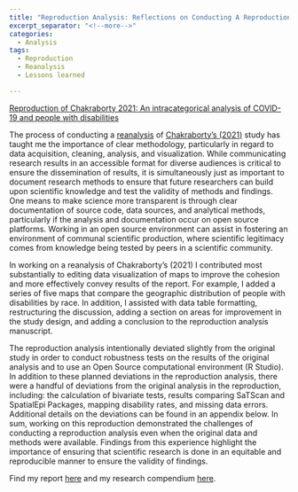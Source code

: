 ```yaml
---
title: "Reproduction Analysis: Reflections on Conducting A Reproduction Analysis"
excerpt_separator: "<!--more-->"
categories:
  - Analysis
tags:
  - Reproduction
  - Reanalysis
  - Lessons learned

---
```

[Reproduction of Chakraborty 2021: An intracategorical analysis of COVID-19 and people with disabilities](https://gshanleybarr.github.io/RPr-Chakraborty-2021/)


The process of conducting a [reanalysis](https://gshanleybarr.github.io/RPr-Chakraborty-2021/) of [Chakraborty’s (2021)](https://www.mdpi.com/2673-7272/1/3/20) study has taught me the importance of clear methodology, particularly in regard to data acquisition, cleaning, analysis, and visualization. While communicating research results in an accessible format for diverse audiences is critical to ensure the dissemination of results, it is simultaneously just as important to document research methods to ensure that future researchers can build upon scientific knowledge and test the validity of methods and findings. One means to make science more transparent is through clear documentation of source code, data sources, and analytical methods, particularly if the analysis and documentation occur on open source platforms. Working in an open source environment can assist in fostering an environment of communal scientific production, where scientific legitimacy comes from knowledge being tested by peers in a scientific community.

In working on  a reanalysis of Chakraborty’s (2021) I contributed most substantially to editing data visualization of maps to improve the cohesion and more effectively convey results of the report. For example, I added a series of five maps that compare the geographic distribution of people with disabilities by race. In addition, I assisted with data table formatting, restructuring the discussion, adding a section on areas for improvement in the study design, and adding a conclusion to the reproduction analysis manuscript.

The reproduction analysis intentionally deviated slightly from the original study in order to conduct robustness tests on the results of the original analysis and to use an Open Source computational environment (R Studio). In addition to these planned deviations in the reproduction analysis, there were a handful of deviations from the original analysis in the reproduction, including: the calculation of bivariate tests, results comparing SaTScan and SpatialEpi Packages, mapping disability rates, and  missing data errors. Additional details on the deviations can be found in an appendix below. In sum, working on this reproduction demonstrated the challenges of conducting a reproduction analysis even when the original data and methods were available. Findings from this experience highlight the importance of ensuring that scientific research is done in an equitable and reproducible manner to ensure the validity of findings.

Find my report [here](https://gshanleybarr.github.io/RPr-Chakraborty-2021/) and my research compendium [here](https://github.com/gshanleybarr/RPr-Chakraborty-2021).
